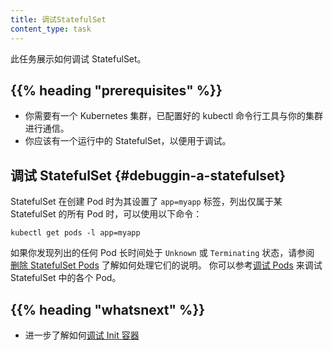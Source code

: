 ```yaml
---
title: 调试StatefulSet
content_type: task
---
```


<!-- overview -->
<!--
This task shows you how to debug a StatefulSet.
-->
此任务展示如何调试 StatefulSet。

## {{% heading "prerequisites" %}}

<!--
* You need to have a Kubernetes cluster, and the kubectl command-line tool must be configured to communicate with your cluster.
* You should have a StatefulSet running that you want to investigate.
-->
* 你需要有一个 Kubernetes 集群，已配置好的 kubectl 命令行工具与你的集群进行通信。
* 你应该有一个运行中的 StatefulSet，以便用于调试。

<!-- steps -->

<!--
## Debugging a StatefulSet

In order to list all the pods which belong to a StatefulSet, which have a label `app=myapp` set on them,
you can use the following:
-->
## 调试 StatefulSet   {#debuggin-a-statefulset}

StatefulSet 在创建 Pod 时为其设置了 `app=myapp` 标签，列出仅属于某 StatefulSet
的所有 Pod 时，可以使用以下命令：

```shell
kubectl get pods -l app=myapp
```

<!--
If you find that any Pods listed are in `Unknown` or `Terminating` state for an extended period of time,
refer to the [Deleting StatefulSet Pods](/docs/tasks/run-application/delete-stateful-set/) task for
instructions on how to deal with them.
You can debug individual Pods in a StatefulSet using the
[Debugging Pods](/docs/tasks/debug-application-cluster/debug-pod-replication-controller/) guide.
-->
如果你发现列出的任何 Pod 长时间处于 `Unknown` 或 `Terminating` 状态，请参阅
[删除 StatefulSet Pods](/zh-cn/docs/tasks/run-application/delete-stateful-set/)
了解如何处理它们的说明。
你可以参考[调试 Pods](/zh-cn/docs/tasks/debug-application-cluster/debug-pod-replication-controller/)
来调试 StatefulSet 中的各个 Pod。

## {{% heading "whatsnext" %}}

<!--
Learn more about [debugging an init-container](/docs/tasks/debug-application-cluster/debug-init-containers/).
-->
* 进一步了解如何[调试 Init 容器](/zh-cn/docs/tasks/debug-application-cluster/debug-init-containers/)

